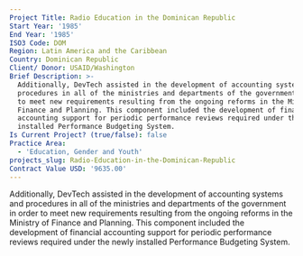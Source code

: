 ```yaml
---
Project Title: Radio Education in the Dominican Republic
Start Year: '1985'
End Year: '1985'
ISO3 Code: DOM
Region: Latin America and the Caribbean
Country: Dominican Republic
Client/ Donor: USAID/Washington
Brief Description: >-
  Additionally, DevTech assisted in the development of accounting systems and
  procedures in all of the ministries and departments of the government in order
  to meet new requirements resulting from the ongoing reforms in the Ministry of
  Finance and Planning. This component included the development of financial
  accounting support for periodic performance reviews required under the newly
  installed Performance Budgeting System.
Is Current Project? (true/false): false
Practice Area:
  - 'Education, Gender and Youth'
projects_slug: Radio-Education-in-the-Dominican-Republic
Contract Value USD: '9635.00'
---
```

Additionally, DevTech assisted in the development of accounting systems and procedures in all of the ministries and departments of the government in order to meet new requirements resulting from the ongoing reforms in the Ministry of Finance and Planning. This component included the development of financial accounting support for periodic performance reviews required under the newly installed Performance Budgeting System.